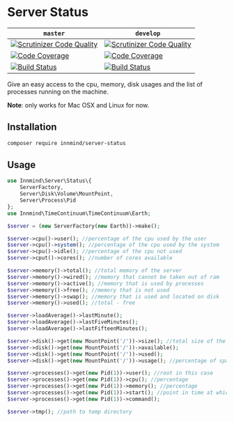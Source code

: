 # Server Status

| `master` | `develop` |
|----------|-----------|
| [![Scrutinizer Code Quality](https://scrutinizer-ci.com/g/Innmind/ServerStatus/badges/quality-score.png?b=master)](https://scrutinizer-ci.com/g/Innmind/ServerStatus/?branch=master) | [![Scrutinizer Code Quality](https://scrutinizer-ci.com/g/Innmind/ServerStatus/badges/quality-score.png?b=develop)](https://scrutinizer-ci.com/g/Innmind/ServerStatus/?branch=develop) |
| [![Code Coverage](https://scrutinizer-ci.com/g/Innmind/ServerStatus/badges/coverage.png?b=master)](https://scrutinizer-ci.com/g/Innmind/ServerStatus/?branch=master) | [![Code Coverage](https://scrutinizer-ci.com/g/Innmind/ServerStatus/badges/coverage.png?b=develop)](https://scrutinizer-ci.com/g/Innmind/ServerStatus/?branch=develop) |
| [![Build Status](https://scrutinizer-ci.com/g/Innmind/ServerStatus/badges/build.png?b=master)](https://scrutinizer-ci.com/g/Innmind/ServerStatus/build-status/master) | [![Build Status](https://scrutinizer-ci.com/g/Innmind/ServerStatus/badges/build.png?b=develop)](https://scrutinizer-ci.com/g/Innmind/ServerStatus/build-status/develop) |

Give an easy access to the cpu, memory, disk usages and the list of processes running on the machine.

**Note**: only works for Mac OSX and Linux for now.

## Installation

```sh
composer require innmind/server-status
```

## Usage

```php
use Innmind\Server\Status\{
    ServerFactory,
    Server\Disk\Volume\MountPoint,
    Server\Process\Pid
};
use Innmind\TimeContinuum\TimeContinuum\Earth;

$server = (new ServerFactory(new Earth))->make();

$server->cpu()->user(); //percentage of the cpu used by the user
$server->cpu()->system(); //percentage of the cpu used by the system
$server->cpu()->idle(); //percentage of the cpu not used
$server->cput()->cores(); //number of cores available

$server->memory()->total(); //total memory of the server
$server->memory()->wired(); //memory that cannot be taken out of ram
$server->memory()->active(); //memory that is used by processes
$server->memory()->free(); //memory that is not used
$server->memory()->swap(); //memory that is used and located on disk
$server->memory()->used(); //total - free

$server->loadAverage()->lastMinute();
$server->loadAverage()->lastFiveMinutes();
$server->loadAverage()->lastFifteenMinutes();

$server->disk()->get(new MountPoint('/'))->size(); //total size of the volume
$server->disk()->get(new MountPoint('/'))->available();
$server->disk()->get(new MountPoint('/'))->used();
$server->disk()->get(new MountPoint('/'))->usage(); //percentage of space being used

$server->processes()->get(new Pid(1))->user(); //root in this case
$server->processes()->get(new Pid(1))->cpu(); //percentage
$server->processes()->get(new Pid(1))->memory(); //percentage
$server->processes()->get(new Pid(1))->start(); //point in time at which the process started
$server->processes()->get(new Pid(1))->command();

$server->tmp(); //path to temp directory
```
